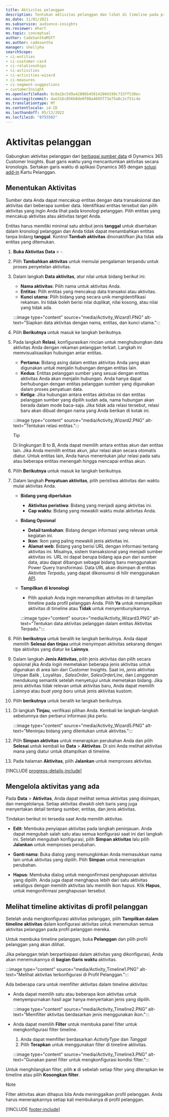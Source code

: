 ```yaml
---
title: Aktivitas pelanggan
description: Tentukan aktivitas pelanggan dan lihat di timeline pada profil pelanggan.
ms.date: 11/01/2021
ms.subservice: audience-insights
ms.reviewer: mhart
ms.topic: conceptual
author: CadeSanthaMSFT
ms.author: cadesantha
manager: shellyha
searchScope:
- ci-entities
- ci-customer-card
- ci-relationships
- ci-activities
- ci-activities-wizard
- ci-measures
- ci-segment-suggestions
- customerInsight
ms.openlocfilehash: 6c0a1bc5d9a42806b458142804199c733ff530ec
ms.sourcegitcommit: 4ae316c856b8de0f08a4605f73e75a8c2cf51c4e
ms.translationtype: MT
ms.contentlocale: id-ID
ms.lasthandoff: 05/13/2022
ms.locfileid: "8755502"
---
```

# <a name="customer-activities"></a>Aktivitas pelanggan

Gabungkan aktivitas pelanggan dari [berbagai sumber data](data-sources.md) di Dynamics 365 Customer Insights. Buat garis waktu yang mencantumkan aktivitas secara kronologis. Sertakan garis waktu di aplikasi Dynamics 365 dengan [solusi add-in](customer-card-add-in.md) Kartu Pelanggan.

## <a name="define-an-activity"></a>Menentukan Aktivitas

Sumber data Anda dapat mencakup entitas dengan data transaksional dan aktivitas dari beberapa sumber data. Identifikasi entitas tersebut dan pilih aktivitas yang ingin Anda lihat pada kronologi pelanggan. Pilih entitas yang mencakup aktivitas atau aktivitas target Anda.

Entitas harus memiliki minimal satu atribut jenis **tanggal** untuk disertakan dalam kronologi pelanggan dan Anda tidak dapat menambahkan entitas tanpa bidang **tanggal**. Kontrol **Tambah aktivitas** dinonaktifkan jika tidak ada entitas yang ditemukan.

1. **Buka Aktivitas Data** > **·**.

1. Pilih **Tambahkan aktivitas** untuk memulai pengalaman terpandu untuk proses penyetelan aktivitas.

1. Dalam langkah **Data aktivitas**, atur nilai untuk bidang berikut ini:

   - **Nama aktivitas**: Pilih nama untuk aktivitas Anda.
   - **Entitas**: Pilih entitas yang mencakup data transaksi atau aktivitas.
   - **Kunci utama**: Pilih bidang yang secara unik mengidentifikasi rekaman. Ini tidak boleh berisi nilai duplikat, nilai kosong, atau nilai yang tidak ada.

   :::image type="content" source="media/Activity_Wizard1.PNG" alt-text="Siapkan data aktivitas dengan nama, entitas, dan kunci utama.":::

1. Pilih **Berikutnya** untuk masuk ke langkah berikutnya.

1. Pada langkah **Relasi**, konfigurasikan rincian untuk menghubungkan data aktivitas Anda dengan rekaman pelanggan terkait. Langkah ini memvisualisasikan hubungan antar entitas.  

   - **Pertama:** Bidang asing dalam entitas aktivitas Anda yang akan digunakan untuk menjalin hubungan dengan entitas lain.
   - **Kedua**: Entitas pelanggan sumber yang sesuai dengan entitas aktivitas Anda akan menjalin hubungan. Anda hanya dapat berhubungan dengan entitas pelanggan sumber yang digunakan dalam proses penyatuan data.
   - **Ketiga**: Jika hubungan antara entitas aktivitas ini dan entitas pelanggan sumber yang dipilih sudah ada, nama hubungan akan berada dalam mode baca-saja. Jika tidak ada relasi tersebut, relasi baru akan dibuat dengan nama yang Anda berikan di kotak ini.

   :::image type="content" source="media/Activity_Wizard2.PNG" alt-text="Tentukan relasi entitas.":::

   > [!TIP]
   > Di lingkungan B to B, Anda dapat memilih antara entitas akun dan entitas lain. Jika Anda memilih entitas akun, jalur relasi akan secara otomatis diatur. Untuk entitas lain, Anda harus menentukan jalur relasi pada satu atau beberapa entitas menengah hingga mencapai entitas akun.

1. Pilih **Berikutnya** untuk masuk ke langkah berikutnya. 

1. Dalam langkah **Penyatuan aktivitas**, pilih peristiwa aktivitas dan waktu mulai aktivitas Anda. 
   - **Bidang yang diperlukan**
      - **Aktivitas peristiwa**: Bidang yang menjadi ajang aktivitas ini.
      - **Cap waktu**: Bidang yang mewakili waktu mulai aktivitas Anda.

   - **Bidang Opsional**
      - **Detail tambahan**: Bidang dengan informasi yang relevan untuk kegiatan ini.
      - **Ikon**: Ikon yang paling mewakili jenis aktivitas ini.
      - **Alamat web**: Bidang yang berisi URL dengan informasi tentang aktivitas ini. Misalnya, sistem transaksional yang menjadi sumber aktivitas ini. URL ini dapat berupa bidang apa pun dari sumber data, atau dapat dibangun sebagai bidang baru menggunakan Power Query transformasi. Data URL akan disimpan di entitas *Aktivitas Terpadu*, yang dapat dikonsumsi di hilir menggunakan [API](apis.md).

   - **Tampilkan di kronologi**
      - Pilih apakah Anda ingin menampilkan aktivitas ini di tampilan timeline pada profil pelanggan Anda. Pilih **Ya** untuk menampilkan aktivitas di timeline atau **Tidak** untuk menyembunyikannya.

      :::image type="content" source="media/Activity_Wizard3.PNG" alt-text="Tentukan data aktivitas pelanggan dalam entitas Aktivitas Terpadu.":::

1. Pilih **berikutnya** untuk beralih ke langkah berikutnya. Anda dapat memilih **Selesai dan tinjau** untuk menyimpan aktivitas sekarang dengan tipe aktivitas yang diatur ke **Lainnya**. 

1. Dalam langkah **Jenis Aktivitas**, pilih jenis aktivitas dan pilih secara opsional jika Anda ingin memetakan beberapa jenis aktivitas untuk digunakan di area lain dari Customer Insights. Saat ini, *jenis* aktivitas Umpan Balik *,* Loyalitas *, SalesOrder*, *SalesOrderLine*, dan *Langganan* mendukung semantik setelah menyetujui untuk memetakan bidang. Jika jenis aktivitas tidak relevan untuk aktivitas baru, Anda dapat memilih *Lainnya* atau *buat yang baru* untuk jenis aktivitas kustom.

1. Pilih **berikutnya** untuk beralih ke langkah berikutnya. 

1. Di langkah **Tinjau**, verifikasi pilihan Anda. Kembali ke langkah-langkah sebelumnya dan perbarui informasi jika perlu.

   :::image type="content" source="media/Activity_Wizard5.PNG" alt-text="Meninjau bidang yang ditentukan untuk aktivitas.":::
   
1. Pilih **Simpan aktivitas** untuk menerapkan perubahan Anda dan pilih **Selesai** untuk kembali ke **Data** > **Aktivitas**. Di sini Anda melihat aktivitas mana yang diatur untuk ditampilkan di timeline. 

1. Pada halaman **Aktivitas**, pilih **Jalankan** untuk memproses aktivitas. 

[!INCLUDE [progress-details-include](includes/progress-details-pane.md)]

## <a name="manage-existing-activities"></a>Mengelola aktivitas yang ada

Pada **Data** > **Aktivitas**, Anda dapat melihat semua aktivitas yang disimpan, dan mengelolanya. Setiap aktivitas diwakili oleh baris yang juga menyertakan detail tentang sumber, entitas, dan jenis aktivitas.

Tindakan berikut ini tersedia saat Anda memilih aktivitas. 

- **Edit**: Membuka penyiapan aktivitas pada langkah peninjauan. Anda dapat mengubah salah satu atau semua konfigurasi saat ini dari langkah ini. Setelah mengubah konfigurasi, pilih **Simpan aktivitas** lalu pilih **Jalankan** untuk memproses perubahan.

- **Ganti nama**: Buka dialog yang memungkinkan Anda memasukkan nama lain untuk aktivitas yang dipilih. Pilih **Simpan** untuk menerapkan perubahan.

- **Hapus**: Membuka dialog untuk mengonfirmasi penghapusan aktivitas yang dipilih. Anda juga dapat menghapus lebih dari satu aktivitas sekaligus dengan memilih aktivitas lalu memilih ikon hapus. Klik **Hapus**, untuk mengonfirmasi penghapusan tersebut.

## <a name="view-activity-timelines-on-customer-profiles"></a>Melihat timeline aktivitas di profil pelanggan

Setelah anda mengkonfigurasi aktivitas pelanggan, pilih **Tampilkan dalam timeline aktivitas** dalam konfigurasi aktivitas untuk menemukan semua aktivitas pelanggan pada profil pelanggan mereka.

Untuk membuka timeline pelanggan, buka **Pelanggan** dan pilih profil pelanggan yang akan dilihat.

Jika pelanggan telah berpartisipasi dalam aktivitas yang dikonfigurasi, Anda akan menemukannya di **bagian Garis waktu** aktivitas.

:::image type="content" source="media/Activity_Timeline1.PNG" alt-text="Melihat aktivitas terkonfigurasi di Profil Pelanggan.":::

Ada beberapa cara untuk memfilter aktivitas dalam timeline aktivitas:

- Anda dapat memilih satu atau beberapa ikon aktivitas untuk menyempurnakan hasil agar hanya menyertakan jenis yang dipilih.

  :::image type="content" source="media/Activity_Timeline2.PNG" alt-text="Memfilter aktivitas berdasarkan jenis menggunakan ikon.":::

- Anda dapat memilih **Filter** untuk membuka panel filter untuk mengkonfigurasi filter timeline.

   1. Anda dapat memfilter berdasarkan *ActivityType* dan *Tanggal*
   1. Pilih **Terapkan** untuk menggunakan filter di timeline aktivitas.

   :::image type="content" source="media/Activity_Timeline3.PNG" alt-text="Gunakan panel filter untuk mengkonfigurasi kondisi filter.":::

Untuk menghilangkan filter, pilih **x** di sebelah setiap filter yang diterapkan ke timeline atau pilih **Kosongkan filter**.


> [!NOTE]
> Filter aktivitas akan dihapus bila Anda meninggalkan profil pelanggan. Anda harus menerapkannya setiap kali membukanya di profil pelanggan.

[!INCLUDE [footer-include](includes/footer-banner.md)]
